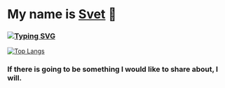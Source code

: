 # My name is <a href="http://www.mursvet.ru">Svet</a> 👋
### [![Typing SVG](https://readme-typing-svg.herokuapp.com?color=%2336BCF7&lines=Computer+Security+student)](https://git.io/typing-svg)
[![Top Langs](https://github-readme-stats.vercel.app/api/top-langs/?username=securesvet)](https://github.com/securesvet/github-readme-stats)
### If there is going to be something I would like to share about, I will.
